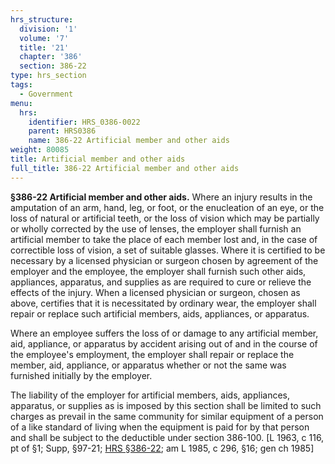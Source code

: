 ```yaml
---
hrs_structure:
  division: '1'
  volume: '7'
  title: '21'
  chapter: '386'
  section: 386-22
type: hrs_section
tags:
  - Government
menu:
  hrs:
    identifier: HRS_0386-0022
    parent: HRS0386
    name: 386-22 Artificial member and other aids
weight: 80085
title: Artificial member and other aids
full_title: 386-22 Artificial member and other aids
---
```

**§386-22 Artificial member and other aids.** Where an injury results in the amputation of an arm, hand, leg, or foot, or the enucleation of an eye, or the loss of natural or artificial teeth, or the loss of vision which may be partially or wholly corrected by the use of lenses, the employer shall furnish an artificial member to take the place of each member lost and, in the case of correctible loss of vision, a set of suitable glasses. Where it is certified to be necessary by a licensed physician or surgeon chosen by agreement of the employer and the employee, the employer shall furnish such other aids, appliances, apparatus, and supplies as are required to cure or relieve the effects of the injury. When a licensed physician or surgeon, chosen as above, certifies that it is necessitated by ordinary wear, the employer shall repair or replace such artificial members, aids, appliances, or apparatus.

Where an employee suffers the loss of or damage to any artificial member, aid, appliance, or apparatus by accident arising out of and in the course of the employee's employment, the employer shall repair or replace the member, aid, appliance, or apparatus whether or not the same was furnished initially by the employer.

The liability of the employer for artificial members, aids, appliances, apparatus, or supplies as is imposed by this section shall be limited to such charges as prevail in the same community for similar equipment of a person of a like standard of living when the equipment is paid for by that person and shall be subject to the deductible under section 386-100\. [L 1963, c 116, pt of §1; Supp, §97-21; [HRS §386-22](/title-21/chapter-386/section-386-22/); am L 1985, c 296, §16; gen ch 1985]